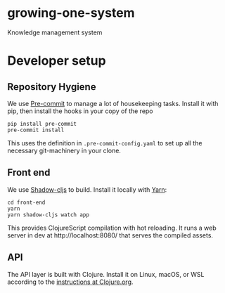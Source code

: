 # growing-one-system

Knowledge management system

# Developer setup

## Repository Hygiene

We use [Pre-commit](https://pre-commit.com/) to manage a lot of
housekeeping tasks. Install it with pip, then install the hooks in
your copy of the repo

    pip install pre-commit
    pre-commit install

This uses the definition in `.pre-commit-config.yaml` to set up all
the necessary git-machinery in your clone.

## Front end

We use [Shadow-cljs](http://shadow-cljs.org/) to build. Install it
locally with [Yarn](https://yarnpkg.com/en/docs/install):

    cd front-end
    yarn
    yarn shadow-cljs watch app

This provides ClojureScript compilation with hot reloading. It runs a
web server in dev at http://localhost:8080/ that serves the compiled
assets.

## API

The API layer is built with Clojure. Install it on Linux, macOS, or
WSL according to the [instructions at Clojure.org](https://clojure.org/guides/getting_started).
